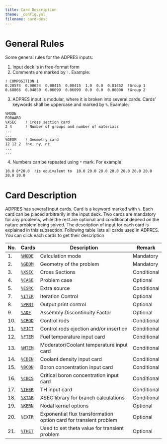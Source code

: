 ```yaml
---
title: Card Description
theme: _config.yml
filename: card-desc
---
```


# General Rules

Some general rules for the ADPRES inputs:
1.  Input deck is in free-format form
2.	Comments are marked by `!`. Example:
```
! COMPOSITION 1
0.20574  0.00654  0.00415  0.00415  1.0  0.0  0.01462  !Group 1
0.68866  0.04850  0.06099  0.06099  0.0  0.0  0.00000  !Group 2
```

3.	ADPRES input is modular, where it is broken into several cards. Cards’ keywords shall be uppercase and marked by `%`. Example:
```
%MODE
FORWARD
%XSEC    ! Cross section card                                                                                                                                  
2 4      ! Number of groups and number of materials
...
...
%GEOM    ! Geometry card
12 12 2  !nx, ny, nz
...
...
```

4.	Numbers can be repeated using `*` mark. For example
```
10.0 8*20.0  !is equivalent to  10.0 20.0 20.0 20.0 20.0 20.0 20.0 20.0 20.0
```


# Card Description

ADPRES has several input cards. Card is a keyword marked with `%`. Each card can be placed arbitrarily in the input deck. Two cards are mandatory for any problems, while the rest are optional and conditional depend on the nature problem being solved. The description of input for each card is explained in this subsection. Following table lists all cards used in ADPRES. You can click each cards to get their description


| **No.** | **Cards** | **Description** | **Remark** |
| --- | --- | --- | --- |
| 1. | [`%MODE`](https://imronuke.github.io/ADPRES/mode) | Calculation mode | Mandatory |
| 2. | [`%GEOM`](https://imronuke.github.io/ADPRES/geom) | Geometry of the problem | Mandatory |
| 3. | [`%XSEC`](https://imronuke.github.io/ADPRES/xsec) | Cross Sections | Conditional |
| 4. | [`%CASE`](https://imronuke.github.io/ADPRES/case) | Problem case | Optional |
| 5. | [`%ESRC`](https://imronuke.github.io/ADPRES/esrc) | Extra source | Conditional |
| 7. | [`%ITER`](https://imronuke.github.io/ADPRES/iter) | Iteration Control | Optional |
| 8. | [`%PRNT`](https://imronuke.github.io/ADPRES/prnt) | Output print control | Optional |
| 9. | [`%ADF`](https://imronuke.github.io/ADPRES/adf) | Assembly Discontinuity Factor | Optional |
| 10. | [`%CROD`](https://imronuke.github.io/ADPRES/crod) | Control rods | Conditional |
| 11. | [`%EJCT`](https://imronuke.github.io/ADPRES/ejct) | Control rods ejection and/or insertion | Conditional |
| 12. | [`%FTEM`](https://imronuke.github.io/ADPRES/ftem) | Fuel temperature input card | Conditional |
| 13. | [`%MTEM`](https://imronuke.github.io/ADPRES/mtem) | Moderator/Coolant temperature input card | Conditional |
| 14. | [`%CDEN`](https://imronuke.github.io/ADPRES/cden) | Coolant density input card | Conditional |
| 15. | [`%BCON`](https://imronuke.github.io/ADPRES/bcon) | Boron concentration input card | Conditional |
| 16. | [`%CBCS`](https://imronuke.github.io/ADPRES/cbcs) | Critical boron concentration input card | Conditional |
| 17. | [`%THER`](https://imronuke.github.io/ADPRES/ther) | TH input card | Conditional |
| 18. | [`%XTAB`](https://imronuke.github.io/ADPRES/xtab) | XSEC library for branch calculations | Conditional |
| 19. | [`%KERN`](https://imronuke.github.io/ADPRES/kern) | Nodal kernel options | Optional |
| 20. | [`%EXTR`](https://imronuke.github.io/ADPRES/extr) | Exponential flux transformation option card for transient problem | Optional |
| 21. | [`%THET`](https://imronuke.github.io/ADPRES/thet) | Used to set theta value for transient problem | Optional |
